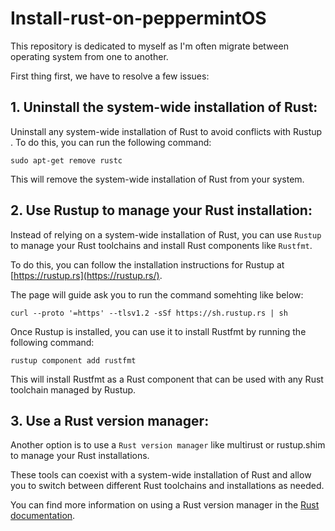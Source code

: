 # Install-rust-on-peppermintOS


This repository is dedicated to myself as I'm often migrate between operating system from one to another.

First thing first, we have to resolve a few issues:

## 1. Uninstall the system-wide installation of Rust: 

Uninstall any system-wide installation of Rust to avoid conflicts with Rustup . To do this, you can run the following command:

```
sudo apt-get remove rustc
```
This will remove the system-wide installation of Rust from your system.

## 2. Use Rustup to manage your Rust installation: 

Instead of relying on a system-wide installation of Rust, you can use `Rustup` to manage your Rust toolchains and install Rust components like `Rustfmt`. 

To do this, you can follow the installation instructions for Rustup at [https://rustup.rs](https://rustup.rs/).

The page will guide ask you to run the command somehting like below:
```
curl --proto '=https' --tlsv1.2 -sSf https://sh.rustup.rs | sh
```

Once Rustup is installed, you can use it to install Rustfmt by running the following command:

```
rustup component add rustfmt
```
This will install Rustfmt as a Rust component that can be used with any Rust toolchain managed by Rustup.

## 3. Use a Rust version manager: 

Another option is to use a `Rust version manager` like multirust or rustup.shim to manage your Rust installations. 

These tools can coexist with a system-wide installation of Rust and allow you to switch between different Rust toolchains and installations as needed. 

You can find more information on using a Rust version manager in the [Rust documentation](https://doc.rust-lang.org/book/ch01-03-hello-cargo.html#working-with-nightly-rust).



